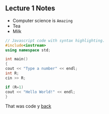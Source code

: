 ## Lecture 1 Notes

<ul>
  <li>Computer science is <code>Amazing</code></li>
  <li>Tea</li>
  <li>Milk</li>
</ul>

```cpp
// Javascript code with syntax highlighting.
#include<iostream>
using namespace std;

int main()
{
cout << "Type a number" << endl;
int R;
cin >> R;

if (R=1)
cout << "Hello World!" << endl;
}
``` 
That was code
y
[back](./)
